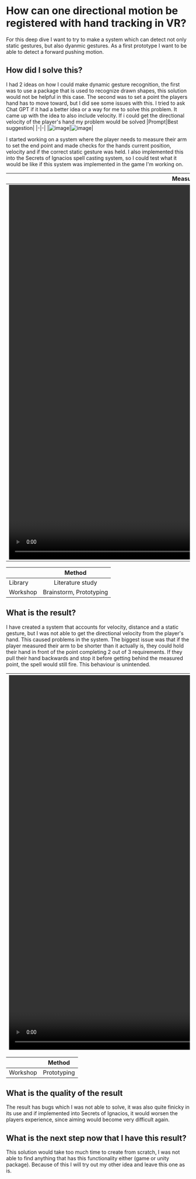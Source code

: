 # How can one directional motion be registered with hand tracking in VR?
For this deep dive I want to try to make a system which can detect not only static gestures, but also dyanmic gestures. As a first prototype I want to be able to detect a forward pushing motion.

## How did I solve this?
I had 2 ideas on how I could make dynamic gesture recognition, the first was to use a package that is used to recognize drawn shapes, this solution would not be helpful in this case. The second was to set a point the players hand has to move toward, but I did see some issues with this. I tried to ask Chat GPT if it had a better idea or a way for me to solve this problem. It came up with the idea to also include velocity. If i could get the directional velocity of the player's hand my problem would be solved
|Prompt|Best suggestion|
|-|-|
|![image](https://github.com/user-attachments/assets/cc6cf41d-78e5-416c-928b-e9376c67e46e)|![image](https://github.com/user-attachments/assets/9fb4b970-1a92-45f7-bff9-c1df54bd1992)|

I started working on a system where the player needs to measure their arm to set the end point and made checks for the hands current position, velocity and if the correct static gesture was held. I also implemented this into the Secrets of Ignacios spell casting system, so I could test what it would be like if this system was implemented in the game I'm working on.

|Measure system|Implementation|
|-|-|
|<video src="https://github.com/user-attachments/assets/26443e6b-f729-4aab-a027-3ef59beacb37" width="1024px" height="1024px"></video>|<video src="https://github.com/user-attachments/assets/7147d2f1-9d2e-4945-9e16-c56c903af5d5" width="1024px" height="1024px"></video>|

|  |Method|
|:-|:----:|
|Library|Literature study|
|Workshop|Brainstorm, Prototyping|

## What is the result?
I have created a system that accounts for velocity, distance and a static gesture, but I was not able to get the directional velocity from the player's hand. This caused problems in the system. The biggest issue was that if the player measured their arm to be shorter than it actually is, they could hold their hand in front of the point completing 2 out of 3 requirements. If they pull their hand backwards and stop it before getting behind the measured point, the spell would still fire. This behaviour is unintended. 

|<video src="https://github.com/user-attachments/assets/8960bee4-53e5-4acd-abda-808ec3ce93ce" width="1024px" height="1024px"/>|
|-|

|  |Method|
|:-|:----:|
|Workshop|Prototyping|

## What is the quality of the result
The result has bugs which I was not able to solve, it was also quite finicky in its use and if implemented into Secrets of Ignacios, it would worsen the players experience, since aiming would become very difficult again.

## What is the next step now that I have this result?
This solution would take too much time to create from scratch, I was not able to find anything that has this functionality either (game or unity package). Because of this I will try out my other idea and leave this one as is.


